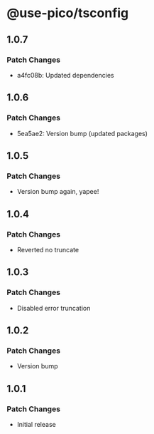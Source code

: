 # @use-pico/tsconfig

## 1.0.7

### Patch Changes

- a4fc08b: Updated dependencies

## 1.0.6

### Patch Changes

- 5ea5ae2: Version bump (updated packages)

## 1.0.5

### Patch Changes

- Version bump again, yapee!

## 1.0.4

### Patch Changes

- Reverted no truncate

## 1.0.3

### Patch Changes

- Disabled error truncation

## 1.0.2

### Patch Changes

- Version bump

## 1.0.1

### Patch Changes

- Initial release
